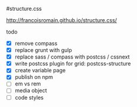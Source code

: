 #structure.css

http://francoisromain.github.io/structure.css/

todo
- [x] remove compass 
- [x] replace grunt with gulp
- [x] replace sass / compass with postcss / cssnext
- [x] write postcss plugin for grid: postcss-structure
- [x] create variable page
- [x] publish on npm
- [ ] em vs rem
- [ ] media object
- [ ] code styles